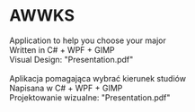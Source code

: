 # AWWKS
Application to help you choose your major<br/>
Written in C# + WPF + GIMP<br/>
Visual Design: "Presentation.pdf"
<br>
<br>
Aplikacja pomagająca wybrać kierunek studiów<br/>
Napisana w C# + WPF + GIMP<br/>
Projektowanie wizualne: "Presentation.pdf"
